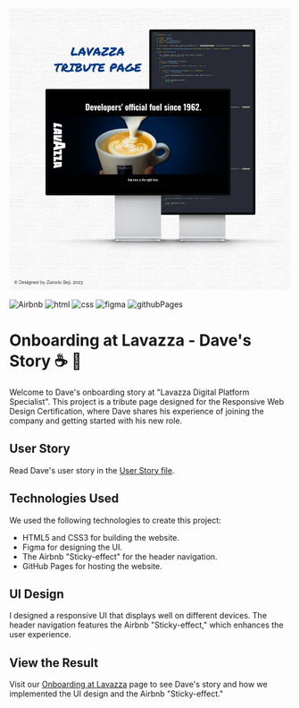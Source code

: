 ![Lavazza Tribute Page Banner](https://github.com/z-bj/onboarding-at-lavazza/blob/master/lavazza-tribute-page-banner.jpg)

![Airbnb](https://img.shields.io/badge/Airbnb-FF5A5F.svg?style=for-the-badge&logo=Airbnb&logoColor=white)
![html](https://img.shields.io/badge/HTML5-E34F26.svg?style=for-the-badge&logo=HTML5&logoColor=white)
![css](https://img.shields.io/badge/CSS3-1572B6.svg?style=for-the-badge&logo=CSS3&logoColor=white)
![figma](https://img.shields.io/badge/Figma-F24E1E.svg?style=for-the-badge&logo=Figma&logoColor=white)
![githubPages](https://img.shields.io/badge/GitHub%20Pages-222222.svg?style=for-the-badge&logo=GitHub-Pages&logoColor=white)

# Onboarding at Lavazza - Dave's Story ☕ 🤖

Welcome to Dave's onboarding story at "Lavazza Digital Platform Specialist". This project is a tribute page designed for the Responsive Web Design Certification, where Dave shares his experience of joining the company and getting started with his new role.

## User Story

Read Dave's user story in the [User Story file](https://github.com/z-bj/onboarding-at-lavazza/blob/master/User_story.md).

## Technologies Used

We used the following technologies to create this project:

-   HTML5 and CSS3 for building the website.
-   Figma for designing the UI.
-   The Airbnb "Sticky-effect" for the header navigation.
-   GitHub Pages for hosting the website.

## UI Design

I designed a responsive UI that displays well on different devices. The header navigation features the Airbnb "Sticky-effect," which enhances the user experience.

## View the Result

Visit our [Onboarding at Lavazza](https://z-bj.github.io/Onboarding-at-lavazza/) page to see Dave's story and how we implemented the UI design and the Airbnb "Sticky-effect."
